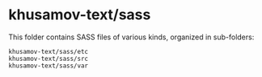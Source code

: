 # khusamov-text/sass

This folder contains SASS files of various kinds, organized in sub-folders:

    khusamov-text/sass/etc
    khusamov-text/sass/src
    khusamov-text/sass/var

